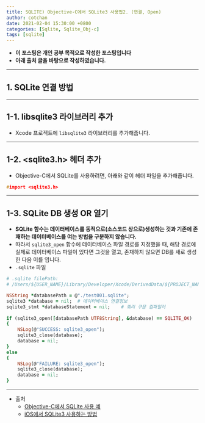 ```yaml
---
title: SQLITE) Objective-C에서 SQLite3 사용법2. (연결, Open)
author: cotchan
date: 2021-02-04 15:30:00 +0800
categories: [Sqlite, Sqlite_Obj-c]
tags: [sqlite]   
---
```


+ **이 포스팅은 개인 공부 목적으로 작성한 포스팅입니다**
+ **아래 출처 글을 바탕으로 작성하였습니다.**

---

## 1. SQLite 연결 방법

---

## 1-1. libsqlite3 라이브러리 추가

+ Xcode 프로젝트에 `libsqlite3` 라이브러리를 추가해줍니다. 

---

## 1-2. <sqlite3.h> 헤더 추가

+ Objective-C에서 SQLite를 사용하려면, 아래와 같이 헤더 파일을 추가해줍니다.

```c++
#import <sqlite3.h>
```

---

## 1-3. SQLite DB 생성 OR 열기

+ **SQLite 함수는 데이터베이스를 동적으로(소스코드 상으로)생성하는 것과 기존에 존재하는 데이터베이스를 여는 방법을 구분하지 않습니다.**
+ 따라서 `sqlite3_open` 함수에 데이터베이스 파일 경로를 지정했을 때, 해당 경로에 실제로 데이터베이스 파일이 있다면 그것을 열고, 존재하지 않으면 DB를 새로 생성한 다음 이를 엽니다.
+ `.sqlite` 파일

```ruby
# .sqlite filePath: 
# /Users/${USER_NAME}/Library/Developer/Xcode/DerivedData/${PROJECT_NAME}-bnkkfhpekokionecxsfblwmzdiii/Build/Products/Debug

NSString *databasePath = @"./test001.sqlite";
sqlite3 *database = nil;  # 데이터베이스 연결정보
sqlite3_stmt *databaseStatement = nil;    # 쿼리 구문 컴파일러
        
if (sqlite3_open([databasePath UTF8String], &database) == SQLITE_OK)
{
    NSLog(@"SUCCESS: sqlite3_open");
    sqlite3_close(database);
    database = nil;
}
else
{
    NSLog(@"FAILURE: sqlite3_open");
    sqlite3_close(database);
    database = nil;
}
```

---

+ 출처
  + [Objective-C에서 SQLite 사용 예](https://tapito.tistory.com/613)
  + [iOS에서 SQLite3 사용하는 방법](https://soooprmx.com/archives/4656)
